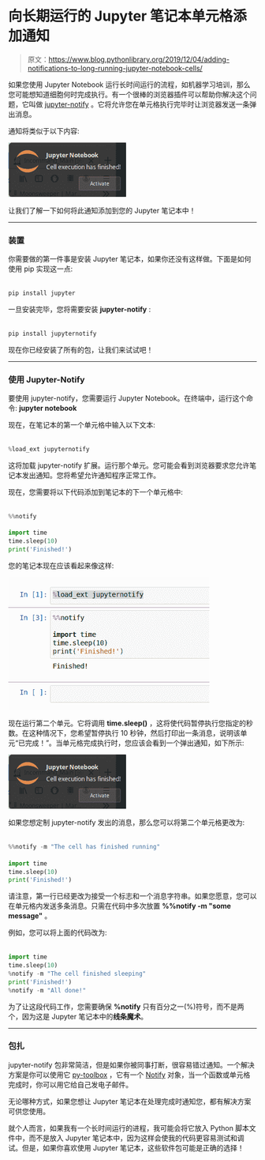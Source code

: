 # 向长期运行的 Jupyter 笔记本单元格添加通知

> 原文：<https://www.blog.pythonlibrary.org/2019/12/04/adding-notifications-to-long-running-jupyter-notebook-cells/>

如果您使用 Jupyter Notebook 运行长时间运行的流程，如机器学习培训，那么您可能想知道细胞何时完成执行。有一个很棒的浏览器插件可以帮助你解决这个问题，它叫做 [jupyter-notify](https://github.com/ShopRunner/jupyter-notify) 。它将允许您在单元格执行完毕时让浏览器发送一条弹出消息。

通知将类似于以下内容:

![jupyter-notify sample image](img/c9bbf063e3384cc641774db409c97db8.png)

让我们了解一下如何将此通知添加到您的 Jupyter 笔记本中！

* * *

### 装置

你需要做的第一件事是安装 Jupyter 笔记本，如果你还没有这样做。下面是如何使用 pip 实现这一点:

```py

pip install jupyter

```

一旦安装完毕，您将需要安装 **jupyter-notify** :

```py

pip install jupyternotify

```

现在你已经安装了所有的包，让我们来试试吧！

* * *

### 使用 Jupyter-Notify

要使用 jupyter-notify，您需要运行 Jupyter Notebook。在终端中，运行这个命令: **jupyter notebook**

现在，在笔记本的第一个单元格中输入以下文本:

```py

%load_ext jupyternotify

```

这将加载 jupyter-notify 扩展。运行那个单元。您可能会看到浏览器要求您允许笔记本发出通知。您将希望允许通知程序正常工作。

现在，您需要将以下代码添加到笔记本的下一个单元格中:

```py

%%notify

import time
time.sleep(10)
print('Finished!')

```

您的笔记本现在应该看起来像这样:

![Example using jupyter-notify](img/ce075effeb78bcecf2f7575f060bf888.png)

现在运行第二个单元。它将调用 **time.sleep()** ，这将使代码暂停执行您指定的秒数。在这种情况下，您希望暂停执行 10 秒钟，然后打印出一条消息，说明该单元“已完成！”。当单元格完成执行时，您应该会看到一个弹出通知，如下所示:

![jupyter-notify sample image](img/c9bbf063e3384cc641774db409c97db8.png)

如果您想定制 jupyter-notify 发出的消息，那么您可以将第二个单元格更改为:

```py

%%notify -m "The cell has finished running"

import time
time.sleep(10)
print('Finished!')

```

请注意，第一行已经更改为接受一个标志和一个消息字符串。如果您愿意，您可以在单元格内发送多条消息。只需在代码中多次放置 **%%notify -m "some message"** 。

例如，您可以将上面的代码改为:

```py

import time
time.sleep(10)
%notify -m "The cell finished sleeping"
print('Finished!')
%notify -m "All done!"

```

为了让这段代码工作，您需要确保 **%notify** 只有百分之一(%)符号，而不是两个，因为这是 Jupyter 笔记本中的**线条魔术**。

* * *

### 包扎

jupyter-notify 包非常简洁，但是如果你被同事打断，很容易错过通知。一个解决方案是你可以使用它 [py-toolbox](https://py-toolbox.readthedocs.io/en/latest/) ，它有一个 [Notify](https://py-toolbox.readthedocs.io/en/latest/modules/notification.html#setup-monitoring-for-your-long-running-tasks) 对象，当一个函数或单元格完成时，你可以用它给自己发电子邮件。

无论哪种方式，如果您想让 Jupyter 笔记本在处理完成时通知您，都有解决方案可供您使用。

就个人而言，如果我有一个长时间运行的进程，我可能会将它放入 Python 脚本文件中，而不是放入 Jupyter 笔记本中，因为这样会使我的代码更容易测试和调试。但是，如果你喜欢使用 Jupyter 笔记本，这些软件包可能是正确的选择！